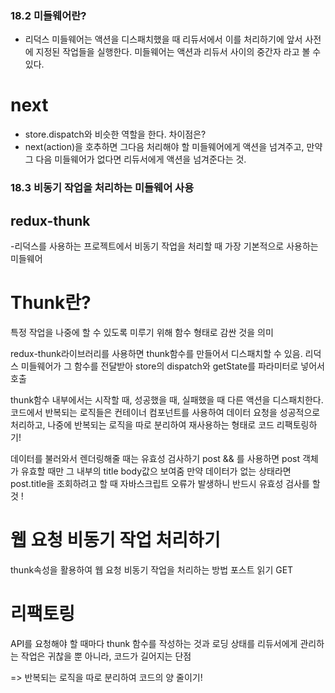 ### 18.2 미들웨어란?

- 리덕스 미들웨어는 액션을 디스패치했을 때 리듀서에서 이를 처리하기에 앞서 사전에 지정된 작업들을 실행한다.
미들웨어는 액션과 리듀서 사이의 중간자 라고 볼 수 있다.

# next
- store.dispatch와 비슷한 역할을 한다.
차이점은?
- next(action)을 호추하면 그다음 처리해야 할 미들웨어에게 액션을 넘겨주고,
만약 그 다음 미들웨어가 없다면 리듀서에게 액션을 넘겨준다는 것.

### 18.3 비동기 작업을 처리하는 미들웨어 사용

## redux-thunk
-리덕스를 사용하는 프로젝트에서 비동기 작업을 처리할 때 가장 기본적으로 사용하는 미들웨어

# Thunk란?
특정 작업을 나중에 할 수 있도록 미루기 위해 함수 형태로 감싼 것을 의미

redux-thunk라이브러리를 사용하면 thunk함수를 만들어서 디스패치할 수 있음.
리덕스 미들웨어가 그 함수를 전달받아 store의 dispatch와 getState를 파라미터로 넣어서 호출

thunk함수 내부에서는 시작할 때, 성공했을 때, 실패했을 때 다른 액션을 디스패치한다.
코드에서 반복되는 로직들은 컨테이너 컴포넌트를 사용하여 데이터 요청을 성공적으로 처리하고,
나중에 반복되는 로직을 따로 분리하여 재사용하는 형태로 코드 리팩토링하기!

데이터를 불러와서 렌더링해줄 때는 유효성 검사하기
post && 를 사용하면 post 객체가 유효할 때만 그 내부의 title body값으 보여줌
만약 데이터가 없는 상태라면 post.title을 조회하려고 할 때
자바스크립트 오류가 발생하니 반드시 유효성 검사를 할 것 !

# 웹 요청 비동기 작업 처리하기

thunk속성을 활용하여 웹 요청 비동기 작업을 처리하는 방법
포스트 읽기 
GET

# 리팩토링

API를 요청해야 할 때마다 thunk 함수를 작성하는 것과 로딩 상태를 리듀서에게 관리하는 작업은
귀찮을 뿐 아니라, 코드가 길어지는 단점

=> 반복되는 로직을 따로 분리하여 코드의 양 줄이기!

